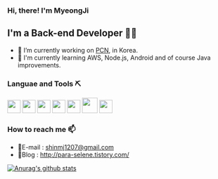 
<!--**ShinMyeongJi/ShinMyeongJi** is a ✨ _special_ ✨ repository because its `README.md` (this file) appears on your GitHub profile.
Here are some ideas to get you started:

- 🔭 I’m currently working on ...
- 🌱 I’m currently learning ...
- 👯 I’m looking to collaborate on ...
- 🤔 I’m looking for help with ...
- 💬 Ask me about ...
- 📫 How to reach me: ...
- 😄 Pronouns: ...
- ⚡ Fun fact: ...
-->

### Hi, there! I'm MyeongJi


## I'm a Back-end Developer 👩‍💻
* 🔭 I’m currently working on [PCN](http://uithink.pcninc.co.kr:8082/), in Korea.
* 🌱 I'm currently learning AWS, Node.js, Android and of course Java improvements.


### Languae and Tools ⛏
<p>
<img src="https://www.flaticon.com/svg/vstatic/svg/226/226777.svg?token=exp=1610695659~hmac=4029cb8a7fb302cb0b811f2d3f715f42" width="30">
<img src="https://www.flaticon.com/svg/vstatic/svg/919/919828.svg?token=exp=1610696260~hmac=7cd91cc5a6f6578291a071e296f75cce" width="30">
<img src="https://www.flaticon.com/svg/vstatic/svg/919/919827.svg?token=exp=1610696312~hmac=64a0fbcda02eccb2241cdfbe4682a607" width="30">
<img src="https://www.flaticon.com/svg/vstatic/svg/919/919826.svg?token=exp=1610696346~hmac=c650660b977925f6e157e4b86575ccc6" width="30">
<img src="https://www.flaticon.com/svg/vstatic/svg/919/919836.svg?token=exp=1610696494~hmac=9263a05cbbe66dbe252c703caca19565" width="30">
<img src="https://cdn.auth0.com/blog/logos/vuejs-logo.png" width="35">
<img src="https://www.flaticon.com/svg/vstatic/svg/518/518705.svg?token=exp=1610697359~hmac=fa42d2be20b85a198ed6874bb0e47326" width="30">
</p>


### How to reach me 📫
* 📧E-mail : shinmj1207@gmail.com
* 📝Blog : http://para-selene.tistory.com/


[![Anurag's github stats](https://github-readme-stats.vercel.app/api?username=ShinMyeongJi)](https://github.com/anuraghazra/github-readme-stats)


